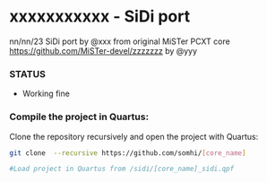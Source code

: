 # xxxxxxxxxxx - SiDi port

nn/nn/23 SiDi port by @xxx from original MiSTer PCXT core   https://github.com/MiSTer-devel/zzzzzzz by @yyy

### STATUS

* Working fine



### Compile the project in Quartus:

Clone the repository recursively and open the project with Quartus:

```sh
git clone  --recursive https://github.com/somhi/[core_name]

#Load project in Quartus from /sidi/[core_name]_sidi.qpf
```



